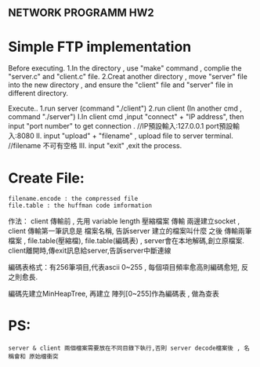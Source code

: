 ## NETWORK PROGRAMM  HW2

# Simple FTP implementation

Before executing.
1.In the directory , use "make" command , complie the "server.c" and "client.c" file.
2.Creat another directory , move "server" file into the new directory , and ensure the "client" file and "server" file in different directory.

Execute..
1.run server  (command "./client")
2.run client  (In another cmd , command "./server")
	I.In client cmd ,input "connect" + "IP address",   then input "port number" to get connection .  //IP預設輸入:127.0.0.1   port預設輸入:8080
	II. input "upload" + "filename" , upload file to server terminal.		  //filename 不可有空格
	III. input "exit" ,exit the process.


# Create File:
	filename.encode : the compressed file
	file.table : the huffman code imformation

作法：
	client 傳輸前 , 先用 variable length 壓縮檔案 傳輸
	兩邊建立socket , client 傳輸第一筆訊息是 檔案名稱, 告訴server 建立的檔案叫什麼
之後 傳輸兩筆檔案 , file.table(壓縮檔), file.table(編碼表) , server會在本地解碼,創立原檔案.
	client離開時,傳exit訊息給server,告訴server中斷連線

編碼表格式：有256筆項目,代表ascii 0~255 , 每個項目頻率愈高則編碼愈短, 反之則愈長.

編碼先建立MinHeapTree, 再建立 陣列[0~255]作為編碼表 , 做為查表



# PS:
	server & client 兩個檔案需要放在不同目錄下執行,否則 server decode檔案後 , 名稱會和 原始檔衝突 

